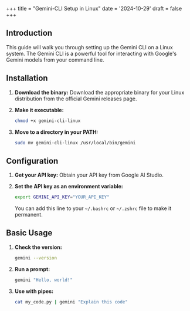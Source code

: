 +++
title = "Gemini-CLI Setup in Linux"
date = '2024-10-29'
draft = false
+++

## Introduction

This guide will walk you through setting up the Gemini CLI on a Linux system. The Gemini CLI is a powerful tool for interacting with Google's Gemini models from your command line.

## Installation

1.  **Download the binary:** Download the appropriate binary for your Linux distribution from the official Gemini releases page.

2.  **Make it executable:**
    ```bash
    chmod +x gemini-cli-linux
    ```

3.  **Move to a directory in your PATH:**
    ```bash
    sudo mv gemini-cli-linux /usr/local/bin/gemini
    ```

## Configuration

1.  **Get your API key:** Obtain your API key from Google AI Studio.

2.  **Set the API key as an environment variable:**
    ```bash
    export GEMINI_API_KEY="YOUR_API_KEY"
    ```
    You can add this line to your `~/.bashrc` or `~/.zshrc` file to make it permanent.

## Basic Usage

1.  **Check the version:**
    ```bash
    gemini --version
    ```

2.  **Run a prompt:**
    ```bash
    gemini "Hello, world!"
    ```

3.  **Use with pipes:**
    ```bash
    cat my_code.py | gemini "Explain this code"
    ```
